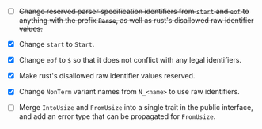 
- [ ] ~~Change reserved parser specification identifiers from `start` and `eof` to
anything with the prefix `Parse`, as well as rust's disallowed raw identifier values.~~

- [x] Change `start` to `Start`.

- [x] Change `eof` to `$` so that it does not conflict with any legal identifiers.

- [x] Make rust's disallowed raw identifier values reserved.

- [x] Change `NonTerm` variant names from `N_<name>` to use raw identifiers.

- [ ] Merge `IntoUsize` and `FromUsize` into a single trait in the public interface, and
add an error type that can be propagated for `FromUsize`.
